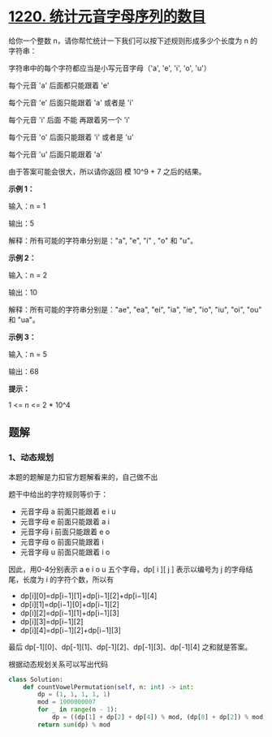 # [1220. 统计元音字母序列的数目](https://leetcode-cn.com/problems/count-vowels-permutation/)

给你一个整数 n，请你帮忙统计一下我们可以按下述规则形成多少个长度为 n 的字符串：

字符串中的每个字符都应当是小写元音字母（'a', 'e', 'i', 'o', 'u'）

每个元音 'a' 后面都只能跟着 'e'

每个元音 'e' 后面只能跟着 'a' 或者是 'i'

每个元音 'i' 后面 不能 再跟着另一个 'i'

每个元音 'o' 后面只能跟着 'i' 或者是 'u'

每个元音 'u' 后面只能跟着 'a'

由于答案可能会很大，所以请你返回 模 10^9 + 7 之后的结果。

 

**示例 1：**

输入：n = 1

输出：5

解释：所有可能的字符串分别是："a", "e", "i" , "o" 和 "u"。

**示例 2：**

输入：n = 2

输出：10

解释：所有可能的字符串分别是："ae", "ea", "ei", "ia", "ie", "io", "iu", "oi", "ou" 和 "ua"。

**示例 3：**

输入：n = 5

输出：68

**提示：**

1 <= n <= 2 * 10^4

## 题解

### 1、动态规划

本题的题解是力扣官方题解看来的，自己做不出

题干中给出的字符规则等价于：

- 元音字母 a 前面只能跟着 e i u
- 元音字母 e 前面只能跟着 a i
- 元音字母 i 前面只能跟着 e o
- 元音字母 o 前面只能跟着 i
- 元音字母 u 前面只能跟着 i o

因此，用0-4分别表示 a e i o u 五个字母，dp\[ i ][ j ] 表示以编号为 j 的字母结尾，长度为 i 的字符个数，所以有

- dp\[i][0]=dp\[i−1][1]+dp\[i−1][2]+dp\[i−1][4]
- dp\[i][1]=dp\[i−1][0]+dp\[i−1][2]
- dp\[i][2]=dp\[i−1][1]+dp\[i−1][3]
- dp\[i][3]=dp\[i−1][2]
- dp\[i][4]=dp\[i−1][2]+dp\[i−1][3]

最后 dp\[-1][0]、dp\[-1][1]、dp\[-1][2]、dp\[-1][3]、dp\[-1][4] 之和就是答案。

 根据动态规划关系可以写出代码

```python
class Solution:
    def countVowelPermutation(self, n: int) -> int:
        dp = (1, 1, 1, 1, 1)
        mod = 1000000007
        for _ in range(n - 1):
            dp = ((dp[1] + dp[2] + dp[4]) % mod, (dp[0] + dp[2]) % mod, (dp[1] + dp[3]) % mod, dp[2], (dp[2] + dp[3]) % mod)
        return sum(dp) % mod
```



